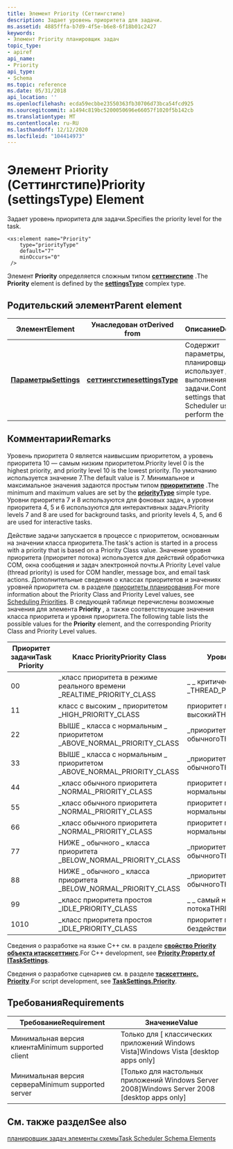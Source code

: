 ```yaml
---
title: Элемент Priority (Сеттингстипе)
description: Задает уровень приоритета для задачи.
ms.assetid: 4885fffa-b7d9-4f5e-b6e8-6f18b01c2427
keywords:
- Элемент Priority планировщик задач
topic_type:
- apiref
api_name:
- Priority
api_type:
- Schema
ms.topic: reference
ms.date: 05/31/2018
api_location: ''
ms.openlocfilehash: ecda59ecbbe23550363fb30706d73bca54fcd925
ms.sourcegitcommit: a1494c819bc5200050696e66057f1020f5b142cb
ms.translationtype: MT
ms.contentlocale: ru-RU
ms.lasthandoff: 12/12/2020
ms.locfileid: "104414973"
---
```

# <a name="priority-settingstype-element"></a><span data-ttu-id="9639f-104">Элемент Priority (Сеттингстипе)</span><span class="sxs-lookup"><span data-stu-id="9639f-104">Priority (settingsType) Element</span></span>

<span data-ttu-id="9639f-105">Задает уровень приоритета для задачи.</span><span class="sxs-lookup"><span data-stu-id="9639f-105">Specifies the priority level for the task.</span></span>

``` syntax
<xs:element name="Priority"
    type="priorityType"
    default="7"
    minOccurs="0"
 />
```

<span data-ttu-id="9639f-106">Элемент **Priority** определяется сложным типом [**сеттингстипе**](taskschedulerschema-settingstype-complextype.md) .</span><span class="sxs-lookup"><span data-stu-id="9639f-106">The **Priority** element is defined by the [**settingsType**](taskschedulerschema-settingstype-complextype.md) complex type.</span></span>

## <a name="parent-element"></a><span data-ttu-id="9639f-107">Родительский элемент</span><span class="sxs-lookup"><span data-stu-id="9639f-107">Parent element</span></span>



| <span data-ttu-id="9639f-108">Элемент</span><span class="sxs-lookup"><span data-stu-id="9639f-108">Element</span></span>                                                           | <span data-ttu-id="9639f-109">Унаследован от</span><span class="sxs-lookup"><span data-stu-id="9639f-109">Derived from</span></span>                                                         | <span data-ttu-id="9639f-110">Описание</span><span class="sxs-lookup"><span data-stu-id="9639f-110">Description</span></span>                                                                        |
|-------------------------------------------------------------------|----------------------------------------------------------------------|------------------------------------------------------------------------------------|
| [<span data-ttu-id="9639f-111">**Параметры**</span><span class="sxs-lookup"><span data-stu-id="9639f-111">**Settings**</span></span>](taskschedulerschema-settings-tasktype-element.md) | [<span data-ttu-id="9639f-112">**сеттингстипе**</span><span class="sxs-lookup"><span data-stu-id="9639f-112">**settingsType**</span></span>](taskschedulerschema-settingstype-complextype.md) | <span data-ttu-id="9639f-113">Содержит параметры, которые планировщик задач использует для выполнения задачи.</span><span class="sxs-lookup"><span data-stu-id="9639f-113">Contains the settings that the Task Scheduler uses to perform the task.</span></span><br/> |



## <a name="remarks"></a><span data-ttu-id="9639f-114">Комментарии</span><span class="sxs-lookup"><span data-stu-id="9639f-114">Remarks</span></span>

<span data-ttu-id="9639f-115">Уровень приоритета 0 является наивысшим приоритетом, а уровень приоритета 10 — самым низким приоритетом.</span><span class="sxs-lookup"><span data-stu-id="9639f-115">Priority level 0 is the highest priority, and priority level 10 is the lowest priority.</span></span> <span data-ttu-id="9639f-116">По умолчанию используется значение 7.</span><span class="sxs-lookup"><span data-stu-id="9639f-116">The default value is 7.</span></span> <span data-ttu-id="9639f-117">Минимальное и максимальное значения задаются простым типом [**приорититипе**](taskschedulerschema-prioritytype-simpletype.md) .</span><span class="sxs-lookup"><span data-stu-id="9639f-117">The minimum and maximum values are set by the [**priorityType**](taskschedulerschema-prioritytype-simpletype.md) simple type.</span></span> <span data-ttu-id="9639f-118">Уровни приоритета 7 и 8 используются для фоновых задач, а уровни приоритета 4, 5 и 6 используются для интерактивных задач.</span><span class="sxs-lookup"><span data-stu-id="9639f-118">Priority levels 7 and 8 are used for background tasks, and priority levels 4, 5, and 6 are used for interactive tasks.</span></span>

<span data-ttu-id="9639f-119">Действие задачи запускается в процессе с приоритетом, основанным на значении класса приоритета.</span><span class="sxs-lookup"><span data-stu-id="9639f-119">The task's action is started in a process with a priority that is based on a Priority Class value.</span></span> <span data-ttu-id="9639f-120">Значение уровня приоритета (приоритет потока) используется для действий обработчика COM, окна сообщения и задач электронной почты.</span><span class="sxs-lookup"><span data-stu-id="9639f-120">A Priority Level value (thread priority) is used for COM handler, message box, and email task actions.</span></span> <span data-ttu-id="9639f-121">Дополнительные сведения о классах приоритетов и значениях уровней приоритета см. в разделе [приоритеты планирования](/windows/desktop/ProcThread/scheduling-priorities).</span><span class="sxs-lookup"><span data-stu-id="9639f-121">For more information about the Priority Class and Priority Level values, see [Scheduling Priorities](/windows/desktop/ProcThread/scheduling-priorities).</span></span> <span data-ttu-id="9639f-122">В следующей таблице перечислены возможные значения для элемента **Priority** , а также соответствующие значения класса приоритета и уровня приоритета.</span><span class="sxs-lookup"><span data-stu-id="9639f-122">The following table lists the possible values for the **Priority** element, and the corresponding Priority Class and Priority Level values.</span></span>



| <span data-ttu-id="9639f-123">Приоритет задачи</span><span class="sxs-lookup"><span data-stu-id="9639f-123">Task Priority</span></span> | <span data-ttu-id="9639f-124">Класс Priority</span><span class="sxs-lookup"><span data-stu-id="9639f-124">Priority Class</span></span>                 | <span data-ttu-id="9639f-125">Уровень приоритета</span><span class="sxs-lookup"><span data-stu-id="9639f-125">Priority Level</span></span>                   |
|---------------|--------------------------------|----------------------------------|
| <span data-ttu-id="9639f-126">0</span><span class="sxs-lookup"><span data-stu-id="9639f-126">0</span></span>             | <span data-ttu-id="9639f-127">\_класс приоритета в режиме реального времени \_</span><span class="sxs-lookup"><span data-stu-id="9639f-127">REALTIME\_PRIORITY\_CLASS</span></span>      | <span data-ttu-id="9639f-128">\_ \_ критическое время ПРИОРИТЕТа потока \_</span><span class="sxs-lookup"><span data-stu-id="9639f-128">THREAD\_PRIORITY\_TIME\_CRITICAL</span></span> |
| <span data-ttu-id="9639f-129">1</span><span class="sxs-lookup"><span data-stu-id="9639f-129">1</span></span>             | <span data-ttu-id="9639f-130">класс с высоким \_ приоритетом \_</span><span class="sxs-lookup"><span data-stu-id="9639f-130">HIGH\_PRIORITY\_CLASS</span></span>          | <span data-ttu-id="9639f-131">приоритет потока — \_ \_ самый высокий</span><span class="sxs-lookup"><span data-stu-id="9639f-131">THREAD\_PRIORITY\_HIGHEST</span></span>        |
| <span data-ttu-id="9639f-132">2</span><span class="sxs-lookup"><span data-stu-id="9639f-132">2</span></span>             | <span data-ttu-id="9639f-133">ВЫШЕ \_ класса с нормальным \_ приоритетом \_</span><span class="sxs-lookup"><span data-stu-id="9639f-133">ABOVE\_NORMAL\_PRIORITY\_CLASS</span></span> | <span data-ttu-id="9639f-134">\_приоритет потока \_ выше \_ обычного</span><span class="sxs-lookup"><span data-stu-id="9639f-134">THREAD\_PRIORITY\_ABOVE\_NORMAL</span></span>  |
| <span data-ttu-id="9639f-135">3</span><span class="sxs-lookup"><span data-stu-id="9639f-135">3</span></span>             | <span data-ttu-id="9639f-136">ВЫШЕ \_ класса с нормальным \_ приоритетом \_</span><span class="sxs-lookup"><span data-stu-id="9639f-136">ABOVE\_NORMAL\_PRIORITY\_CLASS</span></span> | <span data-ttu-id="9639f-137">\_приоритет потока \_ выше \_ обычного</span><span class="sxs-lookup"><span data-stu-id="9639f-137">THREAD\_PRIORITY\_ABOVE\_NORMAL</span></span>  |
| <span data-ttu-id="9639f-138">4</span><span class="sxs-lookup"><span data-stu-id="9639f-138">4</span></span>             | <span data-ttu-id="9639f-139">\_класс обычного приоритета \_</span><span class="sxs-lookup"><span data-stu-id="9639f-139">NORMAL\_PRIORITY\_CLASS</span></span>        | <span data-ttu-id="9639f-140">приоритет потока — \_ \_ нормальный</span><span class="sxs-lookup"><span data-stu-id="9639f-140">THREAD\_PRIORITY\_NORMAL</span></span>         |
| <span data-ttu-id="9639f-141">5</span><span class="sxs-lookup"><span data-stu-id="9639f-141">5</span></span>             | <span data-ttu-id="9639f-142">\_класс обычного приоритета \_</span><span class="sxs-lookup"><span data-stu-id="9639f-142">NORMAL\_PRIORITY\_CLASS</span></span>        | <span data-ttu-id="9639f-143">приоритет потока — \_ \_ нормальный</span><span class="sxs-lookup"><span data-stu-id="9639f-143">THREAD\_PRIORITY\_NORMAL</span></span>         |
| <span data-ttu-id="9639f-144">6</span><span class="sxs-lookup"><span data-stu-id="9639f-144">6</span></span>             | <span data-ttu-id="9639f-145">\_класс обычного приоритета \_</span><span class="sxs-lookup"><span data-stu-id="9639f-145">NORMAL\_PRIORITY\_CLASS</span></span>        | <span data-ttu-id="9639f-146">приоритет потока — \_ \_ нормальный</span><span class="sxs-lookup"><span data-stu-id="9639f-146">THREAD\_PRIORITY\_NORMAL</span></span>         |
| <span data-ttu-id="9639f-147">7</span><span class="sxs-lookup"><span data-stu-id="9639f-147">7</span></span>             | <span data-ttu-id="9639f-148">НИЖЕ \_ обычного \_ класса приоритета \_</span><span class="sxs-lookup"><span data-stu-id="9639f-148">BELOW\_NORMAL\_PRIORITY\_CLASS</span></span> | <span data-ttu-id="9639f-149">\_приоритет потока \_ ниже \_ обычного</span><span class="sxs-lookup"><span data-stu-id="9639f-149">THREAD\_PRIORITY\_BELOW\_NORMAL</span></span>  |
| <span data-ttu-id="9639f-150">8</span><span class="sxs-lookup"><span data-stu-id="9639f-150">8</span></span>             | <span data-ttu-id="9639f-151">НИЖЕ \_ обычного \_ класса приоритета \_</span><span class="sxs-lookup"><span data-stu-id="9639f-151">BELOW\_NORMAL\_PRIORITY\_CLASS</span></span> | <span data-ttu-id="9639f-152">\_приоритет потока \_ ниже \_ обычного</span><span class="sxs-lookup"><span data-stu-id="9639f-152">THREAD\_PRIORITY\_BELOW\_NORMAL</span></span>  |
| <span data-ttu-id="9639f-153">9</span><span class="sxs-lookup"><span data-stu-id="9639f-153">9</span></span>             | <span data-ttu-id="9639f-154">\_класс приоритета простоя \_</span><span class="sxs-lookup"><span data-stu-id="9639f-154">IDLE\_PRIORITY\_CLASS</span></span>          | <span data-ttu-id="9639f-155">\_ \_ самый низкий приоритет потока</span><span class="sxs-lookup"><span data-stu-id="9639f-155">THREAD\_PRIORITY\_LOWEST</span></span>         |
| <span data-ttu-id="9639f-156">10</span><span class="sxs-lookup"><span data-stu-id="9639f-156">10</span></span>            | <span data-ttu-id="9639f-157">\_класс приоритета простоя \_</span><span class="sxs-lookup"><span data-stu-id="9639f-157">IDLE\_PRIORITY\_CLASS</span></span>          | <span data-ttu-id="9639f-158">приоритет потока — \_ \_ бездействие</span><span class="sxs-lookup"><span data-stu-id="9639f-158">THREAD\_PRIORITY\_IDLE</span></span>           |



 

<span data-ttu-id="9639f-159">Сведения о разработке на языке C++ см. в разделе [**свойство Priority объекта итасксеттингс**](/windows/desktop/api/taskschd/nf-taskschd-itasksettings-get_priority).</span><span class="sxs-lookup"><span data-stu-id="9639f-159">For C++ development, see [**Priority Property of ITaskSettings**](/windows/desktop/api/taskschd/nf-taskschd-itasksettings-get_priority).</span></span>

<span data-ttu-id="9639f-160">Сведения о разработке сценариев см. в разделе [**тасксеттингс. Priority**](tasksettings-priority.md).</span><span class="sxs-lookup"><span data-stu-id="9639f-160">For script development, see [**TaskSettings.Priority**](tasksettings-priority.md).</span></span>

## <a name="requirements"></a><span data-ttu-id="9639f-161">Требования</span><span class="sxs-lookup"><span data-stu-id="9639f-161">Requirements</span></span>



| <span data-ttu-id="9639f-162">Требование</span><span class="sxs-lookup"><span data-stu-id="9639f-162">Requirement</span></span> | <span data-ttu-id="9639f-163">Значение</span><span class="sxs-lookup"><span data-stu-id="9639f-163">Value</span></span> |
|-------------------------------------|------------------------------------------------------|
| <span data-ttu-id="9639f-164">Минимальная версия клиента</span><span class="sxs-lookup"><span data-stu-id="9639f-164">Minimum supported client</span></span><br/> | <span data-ttu-id="9639f-165">Только для \[ классических приложений Windows Vista\]</span><span class="sxs-lookup"><span data-stu-id="9639f-165">Windows Vista \[desktop apps only\]</span></span><br/>       |
| <span data-ttu-id="9639f-166">Минимальная версия сервера</span><span class="sxs-lookup"><span data-stu-id="9639f-166">Minimum supported server</span></span><br/> | <span data-ttu-id="9639f-167">\[Только для настольных приложений Windows Server 2008\]</span><span class="sxs-lookup"><span data-stu-id="9639f-167">Windows Server 2008 \[desktop apps only\]</span></span><br/> |



## <a name="see-also"></a><span data-ttu-id="9639f-168">См. также раздел</span><span class="sxs-lookup"><span data-stu-id="9639f-168">See also</span></span>

<dl> <dt>

[<span data-ttu-id="9639f-169">планировщик задач элементы схемы</span><span class="sxs-lookup"><span data-stu-id="9639f-169">Task Scheduler Schema Elements</span></span>](task-scheduler-schema-elements.md)
</dt> </dl>

 

